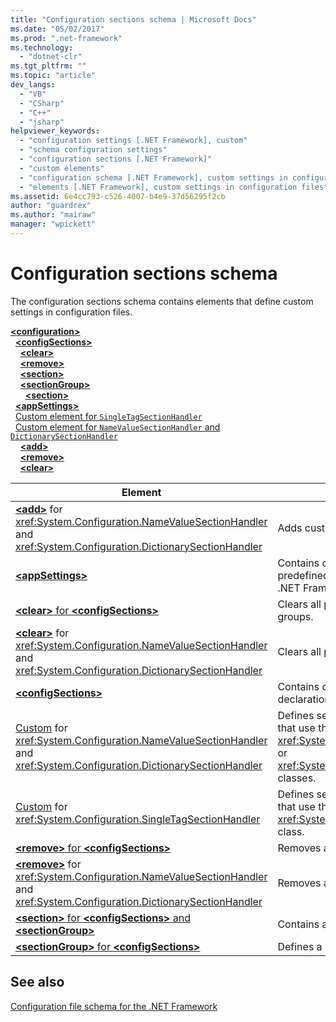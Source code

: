 ```yaml
---
title: "Configuration sections schema | Microsoft Docs"
ms.date: "05/02/2017"
ms.prod: ".net-framework"
ms.technology: 
  - "dotnet-clr"
ms.tgt_pltfrm: ""
ms.topic: "article"
dev_langs: 
  - "VB"
  - "CSharp"
  - "C++"
  - "jsharp"
helpviewer_keywords: 
  - "configuration settings [.NET Framework], custom"
  - "schema configuration settings"
  - "configuration sections [.NET Framework]"
  - "custom elements"
  - "configuration schema [.NET Framework], custom settings in configuration files"
  - "elements [.NET Framework], custom settings in configuration files"
ms.assetid: 6e4cc793-c526-4007-b4e9-37d56295f2cb
author: "guardrex"
ms.author: "mairaw"
manager: "wpickett"
---
```


# Configuration sections schema

The configuration sections schema contains elements that define custom settings in configuration files.

[**\<configuration>**](~/docs/framework/configure-apps/file-schema/configuration-element.md)   
&nbsp;&nbsp;[**\<configSections>**](~/docs/framework/configure-apps/file-schema/configsections-element-for-configuration.md)   
&nbsp;&nbsp;&nbsp;&nbsp;[**\<clear>**](~/docs/framework/configure-apps/file-schema/clear-element-for-configsections.md)   
&nbsp;&nbsp;&nbsp;&nbsp;[**\<remove>**](~/docs/framework/configure-apps/file-schema/remove-element-for-configsections.md)   
&nbsp;&nbsp;&nbsp;&nbsp;[**\<section>**](~/docs/framework/configure-apps/file-schema/section-element.md)   
&nbsp;&nbsp;&nbsp;&nbsp;[**\<sectionGroup>**](~/docs/framework/configure-apps/file-schema/sectiongroup-element-for-configsections.md)   
&nbsp;&nbsp;&nbsp;&nbsp;&nbsp;&nbsp;[**\<section>**](~/docs/framework/configure-apps/file-schema/section-element.md)   
&nbsp;&nbsp;[**\<appSettings>**](~/docs/framework/configure-apps/file-schema/appsettings/index.md)   
&nbsp;&nbsp;[Custom element for `SingleTagSectionHandler`](~/docs/framework/configure-apps/file-schema/custom-element-1.md)   
&nbsp;&nbsp;[Custom element for `NameValueSectionHandler` and `DictionarySectionHandler`](~/docs/framework/configure-apps/file-schema/custom-element-2.md)   
&nbsp;&nbsp;&nbsp;&nbsp;[**\<add>**](~/docs/framework/configure-apps/file-schema/add-element-for-custom-2.md)   
&nbsp;&nbsp;&nbsp;&nbsp;[**\<remove>**](~/docs/framework/configure-apps/file-schema/remove-element-for-custom-2.md)   
&nbsp;&nbsp;&nbsp;&nbsp;[**\<clear>**](~/docs/framework/configure-apps/file-schema/clear-element-for-custom-2.md)

| Element | Description |
| ------- | ----------- |
| [**\<add>**](~/docs/framework/configure-apps/file-schema/add-element-for-custom-2.md) for <xref:System.Configuration.NameValueSectionHandler> and <xref:System.Configuration.DictionarySectionHandler> | Adds custom application settings. |
| [**\<appSettings>**](~/docs/framework/configure-apps/file-schema/appsettings/index.md) | Contains custom application settings. This is a predefined configuration section provided by the .NET Framework. |
| [**\<clear>** for **\<configSections>**](~/docs/framework/configure-apps/file-schema/clear-element-for-configsections.md) | Clears all previously defined sections and section groups. |
| [**\<clear>**](~/docs/framework/configure-apps/file-schema/clear-element-for-custom-2.md) for <xref:System.Configuration.NameValueSectionHandler> and <xref:System.Configuration.DictionarySectionHandler> | Clears all previously defined settings in a section. |
| [**\<configSections>**](~/docs/framework/configure-apps/file-schema/configsections-element-for-configuration.md) | Contains configuration section and namespace declarations. |
| [Custom](~/docs/framework/configure-apps/file-schema/custom-element-2.md) for <xref:System.Configuration.NameValueSectionHandler> and <xref:System.Configuration.DictionarySectionHandler> | Defines settings for custom configuration sections that use the <xref:System.Configuration.NameValueSectionHandler> or <xref:System.Configuration.DictionarySectionHandler> classes. |
| [Custom](~/docs/framework/configure-apps/file-schema/custom-element-1.md) for <xref:System.Configuration.SingleTagSectionHandler> | Defines settings for custom configuration sections that use the <xref:System.Configuration.SingleTagSectionHandler> class. |
| [**\<remove>** for **\<configSections>**](~/docs/framework/configure-apps/file-schema/remove-element-for-configsections.md) | Removes a predefined section or section group. |
| [**\<remove>**](~/docs/framework/configure-apps/file-schema/remove-element-for-custom-2.md) for <xref:System.Configuration.NameValueSectionHandler> and <xref:System.Configuration.DictionarySectionHandler> | Removes a previously defined setting. |
| [**\<section>** for **\<configSections>** and **\<sectionGroup>**](~/docs/framework/configure-apps/file-schema/section-element.md) | Contains a configuration section declaration. |
| [**\<sectionGroup>** for **\<configSections>**](~/docs/framework/configure-apps/file-schema/sectiongroup-element-for-configsections.md) | Defines a namespace for configuration sections. |

## See also

[Configuration file schema for the .NET Framework](~/docs/framework/configure-apps/file-schema/index.md)
